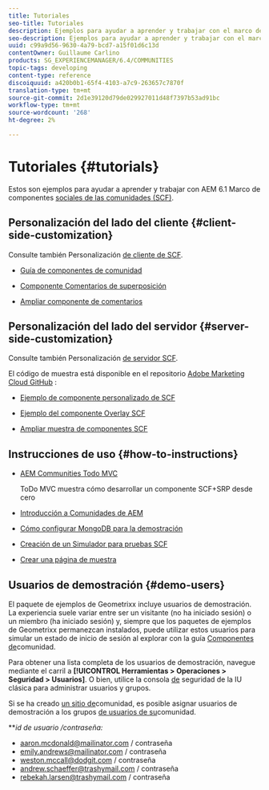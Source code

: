 ```yaml
---
title: Tutoriales
seo-title: Tutoriales
description: Ejemplos para ayudar a aprender y trabajar con el marco de componentes sociales (SCF) de AEM Communities
seo-description: Ejemplos para ayudar a aprender y trabajar con el marco de componentes sociales (SCF) de AEM Communities
uuid: c99a9d56-9630-4a79-bcd7-a15f01d6c13d
contentOwner: Guillaume Carlino
products: SG_EXPERIENCEMANAGER/6.4/COMMUNITIES
topic-tags: developing
content-type: reference
discoiquuid: a420b0b1-65f4-4103-a7c9-263657c7870f
translation-type: tm+mt
source-git-commit: 2d1e39120d79de029927011d48f7397b53ad91bc
workflow-type: tm+mt
source-wordcount: '268'
ht-degree: 2%

---
```



# Tutoriales {#tutorials}

Estos son ejemplos para ayudar a aprender y trabajar con AEM 6.1 Marco de componentes [sociales de las comunidades (SCF)](scf.md).

## Personalización del lado del cliente {#client-side-customization}

Consulte también Personalización [de cliente de SCF](client-customize.md).

* [Guía de componentes de comunidad](components-guide.md)

* [Componente Comentarios de superposición](overlay-comments.md)

* [Ampliar componente de comentarios](extend-comments.md)

## Personalización del lado del servidor {#server-side-customization}

Consulte también Personalización [de servidor SCF](server-customize.md).

El código de muestra está disponible en el repositorio [Adobe Marketing Cloud GitHub](https://github.com/Adobe-Marketing-Cloud) :

* [Ejemplo de componente personalizado de SCF](https://github.com/Adobe-Marketing-Cloud/aem-scf-sample-components-customize)

* [Ejemplo del componente Overlay SCF](https://github.com/Adobe-Marketing-Cloud/aem-scf-sample-components-overlay)

* [Ampliar muestra de componentes SCF](https://github.com/Adobe-Marketing-Cloud/aem-scf-sample-components-extension)

## Instrucciones de uso {#how-to-instructions}

* [AEM Communities Todo MVC](https://github.com/Adobe-Marketing-Cloud/aem-communities-todomvc-sample)

   ToDo MVC muestra cómo desarrollar un componente SCF+SRP desde cero

* [Introducción a Comunidades de AEM](getting-started.md)

* [Cómo configurar MongoDB para la demostración](demo-mongo.md)

* [Creación de un Simulador para pruebas SCF](an-scf-sandbox.md)

* [Crear una página de muestra](create-sample-page.md)

## Usuarios de demostración {#demo-users}

El paquete de ejemplos de Geometrixx incluye usuarios de demostración. La experiencia suele variar entre ser un visitante (no ha iniciado sesión) o un miembro (ha iniciado sesión) y, siempre que los paquetes de ejemplos de Geometrixx permanezcan instalados, puede utilizar estos usuarios para simular un estado de inicio de sesión al explorar con la guía [Componentes de](components-guide.md)comunidad.

Para obtener una lista completa de los usuarios de demostración, navegue mediante el carril a **[!UICONTROL Herramientas > Operaciones > Seguridad > Usuarios]**. O bien, utilice la consola [de](http://localhost:4502/useradmin) seguridad de la IU clásica para administrar usuarios y grupos.

Si se ha creado [un sitio de](getting-started.md)comunidad, es posible asignar usuarios de demostración a los grupos [de usuarios de su](users.md)comunidad.

***id *de usuario /*contraseña:***

* aaron.mcdonald@mailinator.com / contraseña
* emily.andrews@mailinator.com / contraseña
* weston.mccall@dodgit.com / contraseña
* andrew.schaeffer@trashymail.com / contraseña
* rebekah.larsen@trashymail.com / contraseña
